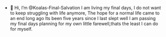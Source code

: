 - 👋 Hi, I’m @Koalas-Final-Salvation
I am living my final days, I do not want to keep struggling with life anymore,
The hope for a normal life came to an end long ago
Its been five years since I last slept well
I am passing my final days planning for my own little farewell,thats the least I can do for myself.

<!---
Koalas-Final-Salvation/Koalas-Final-Salvation is a ✨ special ✨ repository because its `README.md` (this file) appears on your GitHub profile.
You can click the Preview link to take a look at your changes.
--->
